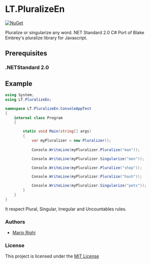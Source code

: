 # LT.PluralizeEn
[![NuGet](https://img.shields.io/nuget/v/Nuget.Core.svg)](https://www.nuget.org/packages/LT.PluralizeEn)

Pluralize or singularize any word. NET Standard 2.0 C#  Port of Blake Embrey's pluralize library for Javascript.

## Prerequisites

### .NETStandard 2.0

## Example 

```c#
using System;
using LT.PluralizeEn;

namespace LT.PluralizeEn.ConsoleAppTest
{
    internal class Program
    {

        static void Main(string[] args)
        {
            var myPluralizer = new Pluralizer();
            
            Console.WriteLine(myPluralizer.Pluralize("man"));

            Console.WriteLine(myPluralizer.Singularize("men"));

            Console.WriteLine(myPluralizer.Pluralize("shop"));

            Console.WriteLine(myPluralizer.Pluralize("hash"));

            Console.WriteLine(myPluralizer.Singularize("pets"));
        }
    }
}
```

It respect Plural, Singular, Irregular and Uncountables rules.

### Authors

- [Mario Righi](http://www.mariorighi.com)

### License

This project is licensed under the [MIT License](https://choosealicense.com/licenses/mit/)